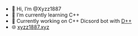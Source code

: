 - 👋 Hi, I’m @Xyzz1887
- 🌱 I’m currently learning C++ 
- 🔭 Currently working on C++ Dicsord bot with [D++](https://github.com/brainboxdotcc/DPP) 
- 🌐 [xyzz1887.xyz](https://xyzz1887.xyz) 
